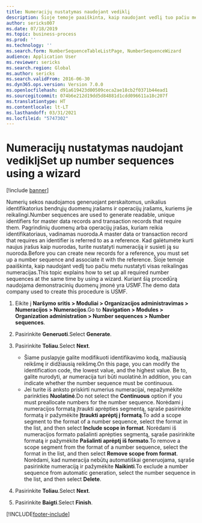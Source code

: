 ```yaml
---
title: Numeracijų nustatymas naudojant vediklį
description: Šioje temoje paaiškinta, kaip naudojant vedlį tuo pačiu metu nustatyti visas reikalingas numeracijas.
author: sericks007
ms.date: 07/18/2019
ms.topic: business-process
ms.prod: ''
ms.technology: ''
ms.search.form: NumberSequenceTableListPage, NumberSequenceWizard
audience: Application User
ms.reviewer: sericks
ms.search.region: Global
ms.author: sericks
ms.search.validFrom: 2016-06-30
ms.dyn365.ops.version: Version 7.0.0
ms.openlocfilehash: d91a619423d00509ceca2ae18cb2f0371b44ead1
ms.sourcegitcommit: 074b6e212d19dd5d84881d1cdd096611a18c207f
ms.translationtype: HT
ms.contentlocale: lt-LT
ms.lasthandoff: 03/31/2021
ms.locfileid: "5747302"
---
```

# <a name="set-up-number-sequences-using-a-wizard"></a><span data-ttu-id="a4334-103">Numeracijų nustatymas naudojant vediklį</span><span class="sxs-lookup"><span data-stu-id="a4334-103">Set up number sequences using a wizard</span></span>

[!include [banner](../../includes/banner.md)]

<span data-ttu-id="a4334-104">Numerių sekos naudojamos generuojant perskaitomus, unikalius identifikatorius bendrųjų duomenų įrašams ir operacijų įrašams, kuriems jie reikalingi.</span><span class="sxs-lookup"><span data-stu-id="a4334-104">Number sequences are used to generate readable, unique identifiers for master data records and transaction records that require them.</span></span> <span data-ttu-id="a4334-105">Pagrindinių duomenų arba operacijų įrašas, kuriam reikia identifikatoriaus, vadinamas nuoroda.</span><span class="sxs-lookup"><span data-stu-id="a4334-105">A master data or transaction record that requires an identifier is referred to as a reference.</span></span> <span data-ttu-id="a4334-106">Kad galėtumėte kurti naujus įrašus kaip nuorodas, turite nustatyti numeraciją ir susieti ją su nuoroda.</span><span class="sxs-lookup"><span data-stu-id="a4334-106">Before you can create new records for a reference, you must set up a number sequence and associate it with the reference.</span></span> <span data-ttu-id="a4334-107">Šioje temoje paaiškinta, kaip naudojant vedlį tuo pačiu metu nustatyti visas reikalingas numeracijas.</span><span class="sxs-lookup"><span data-stu-id="a4334-107">This topic explains how to set up all required number sequences at the same time by using a wizard.</span></span> <span data-ttu-id="a4334-108">Kuriant šią procedūrą naudojama demonstracinių duomenų įmonė yra USMF.</span><span class="sxs-lookup"><span data-stu-id="a4334-108">The demo data company used to create this procedure is USMF.</span></span>

1. <span data-ttu-id="a4334-109">Eikite į **Naršymo sritis > Moduliai > Organizacijos administravimas > Numeracijos > Numeracijos**.</span><span class="sxs-lookup"><span data-stu-id="a4334-109">Go to **Navigation > Modules > Organization administration > Number sequences > Number sequences**.</span></span>
2. <span data-ttu-id="a4334-110">Pasirinkite **Generuoti**.</span><span class="sxs-lookup"><span data-stu-id="a4334-110">Select **Generate**.</span></span>
3. <span data-ttu-id="a4334-111">Pasirinkite **Toliau**.</span><span class="sxs-lookup"><span data-stu-id="a4334-111">Select **Next**.</span></span>

   - <span data-ttu-id="a4334-112">Šiame puslapyje galite modifikuoti identifikavimo kodą, mažiausią reikšmę ir didžiausią reikšmę.</span><span class="sxs-lookup"><span data-stu-id="a4334-112">On this page, you can modify the identification code, the lowest value, and the highest value.</span></span> <span data-ttu-id="a4334-113">Be to, galite nurodyti, ar numeracija turi būti nuolatinė.</span><span class="sxs-lookup"><span data-stu-id="a4334-113">In addition, you can indicate whether the number sequence must be continuous.</span></span>   
   - <span data-ttu-id="a4334-114">Jei turite iš anksto priskirti numerius numeracijai, nepažymėkite parinkties **Nuolatinė**.</span><span class="sxs-lookup"><span data-stu-id="a4334-114">Do not select the **Continuous** option if you must preallocate numbers for the number sequence.</span></span> <span data-ttu-id="a4334-115">Norėdami į numeracijos formatą įtraukti aprėpties segmentą, sąraše pasirinkite formatą ir pažymėkite **Įtraukti aprėptį į formatą**.</span><span class="sxs-lookup"><span data-stu-id="a4334-115">To add a scope segment to the format of a number sequence, select the format in the list, and then select **Include scope in format**.</span></span> <span data-ttu-id="a4334-116">Norėdami iš numeracijos formato pašalinti aprėpties segmentą, sąraše pasirinkite formatą ir pažymėkite **Pašalinti aprėptį iš formato**.</span><span class="sxs-lookup"><span data-stu-id="a4334-116">To remove a scope segment from the format of a number sequence, select the format in the list, and then select **Remove scope from format**.</span></span> <span data-ttu-id="a4334-117">Norėdami, kad numeracija nebūtų automatiškai generuojama, sąraše pasirinkite numeraciją ir pažymėkite **Naikinti**.</span><span class="sxs-lookup"><span data-stu-id="a4334-117">To exclude a number sequence from automatic generation, select the number sequence in the list, and then select **Delete**.</span></span>  

4. <span data-ttu-id="a4334-118">Pasirinkite **Toliau**.</span><span class="sxs-lookup"><span data-stu-id="a4334-118">Select **Next**.</span></span>
5. <span data-ttu-id="a4334-119">Pasirinkite **Baigti**.</span><span class="sxs-lookup"><span data-stu-id="a4334-119">Select **Finish**.</span></span>



[!INCLUDE[footer-include](../../../../includes/footer-banner.md)]